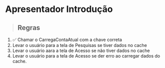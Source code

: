 # Apresentador Introdução

> ## Regras
1. ✅ Chamar o CarregaContaAtual com a chave correta
2. Levar o usuário para a tela de Pesquisas se tiver dados no cache
3. Levar o usuário aara a tela de Acesso se não tiver dados no cache
4. Levar o usuário para a tela de Acesso se der erro ao carregar dados do cache.